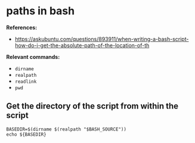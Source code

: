 # paths in bash

**References:**
- https://askubuntu.com/questions/893911/when-writing-a-bash-script-how-do-i-get-the-absolute-path-of-the-location-of-th


**Relevant commands:**
- `dirname`
- `realpath`
- `readlink`
- `pwd`



## Get the directory of the script from within the script

~~~~
BASEDIR=$(dirname $(realpath "$BASH_SOURCE"))
echo ${BASEDIR}
~~~~
